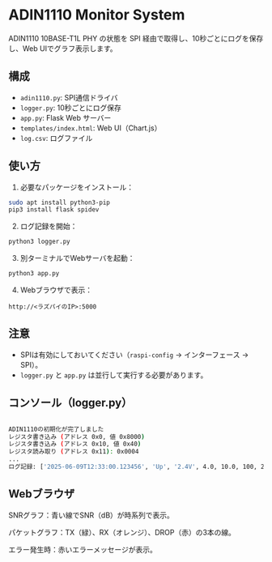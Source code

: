 # ADIN1110 Monitor System

ADIN1110 10BASE-T1L PHY の状態を SPI 経由で取得し、10秒ごとにログを保存し、Web UIでグラフ表示します。

## 構成

- `adin1110.py`: SPI通信ドライバ
- `logger.py`: 10秒ごとにログ保存
- `app.py`: Flask Web サーバー
- `templates/index.html`: Web UI（Chart.js）
- `log.csv`: ログファイル

## 使い方

1. 必要なパッケージをインストール：

```bash
sudo apt install python3-pip
pip3 install flask spidev
```

2. ログ記録を開始：

```bash
python3 logger.py
```

3. 別ターミナルでWebサーバを起動：

```bash
python3 app.py
```

4. Webブラウザで表示：

```
http://<ラズパイのIP>:5000
```

## 注意

- SPIは有効にしておいてください（`raspi-config` → インターフェース → SPI）。
- `logger.py` と `app.py` は並行して実行する必要があります。





## コンソール（logger.py）
```bash

ADIN1110の初期化が完了しました
レジスタ書き込み (アドレス 0x0, 値 0x8000)
レジスタ書き込み (アドレス 0x10, 値 0x40)
レジスタ読み取り (アドレス 0x11): 0x0004
...
ログ記録: ['2025-06-09T12:33:00.123456', 'Up', '2.4V', 4.0, 10.0, 100, 200, 0]
```


## Webブラウザ
SNRグラフ：青い線でSNR（dB）が時系列で表示。

パケットグラフ：TX（緑）、RX（オレンジ）、DROP（赤）の3本の線。

エラー発生時：赤いエラーメッセージが表示。


